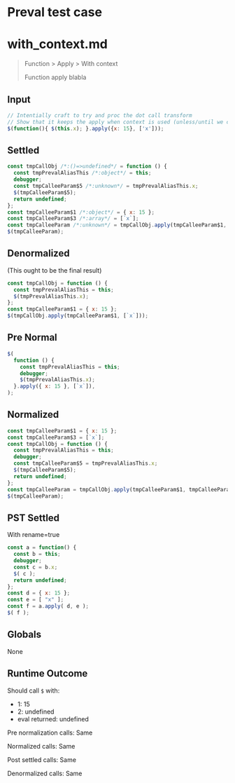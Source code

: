 # Preval test case

# with_context.md

> Function > Apply > With context
>
> Function apply blabla

## Input

`````js filename=intro
// Intentially craft to try and proc the dot call transform
// Show that it keeps the apply when context is used (unless/until we can eliminate that too heh)
$(function(){ $(this.x); }.apply({x: 15}, ['x']));
`````

## Settled


`````js filename=intro
const tmpCallObj /*:()=>undefined*/ = function () {
  const tmpPrevalAliasThis /*:object*/ = this;
  debugger;
  const tmpCalleeParam$5 /*:unknown*/ = tmpPrevalAliasThis.x;
  $(tmpCalleeParam$5);
  return undefined;
};
const tmpCalleeParam$1 /*:object*/ = { x: 15 };
const tmpCalleeParam$3 /*:array*/ = [`x`];
const tmpCalleeParam /*:unknown*/ = tmpCallObj.apply(tmpCalleeParam$1, tmpCalleeParam$3);
$(tmpCalleeParam);
`````

## Denormalized
(This ought to be the final result)

`````js filename=intro
const tmpCallObj = function () {
  const tmpPrevalAliasThis = this;
  $(tmpPrevalAliasThis.x);
};
const tmpCalleeParam$1 = { x: 15 };
$(tmpCallObj.apply(tmpCalleeParam$1, [`x`]));
`````

## Pre Normal


`````js filename=intro
$(
  function () {
    const tmpPrevalAliasThis = this;
    debugger;
    $(tmpPrevalAliasThis.x);
  }.apply({ x: 15 }, [`x`]),
);
`````

## Normalized


`````js filename=intro
const tmpCalleeParam$1 = { x: 15 };
const tmpCalleeParam$3 = [`x`];
const tmpCallObj = function () {
  const tmpPrevalAliasThis = this;
  debugger;
  const tmpCalleeParam$5 = tmpPrevalAliasThis.x;
  $(tmpCalleeParam$5);
  return undefined;
};
const tmpCalleeParam = tmpCallObj.apply(tmpCalleeParam$1, tmpCalleeParam$3);
$(tmpCalleeParam);
`````

## PST Settled
With rename=true

`````js filename=intro
const a = function() {
  const b = this;
  debugger;
  const c = b.x;
  $( c );
  return undefined;
};
const d = { x: 15 };
const e = [ "x" ];
const f = a.apply( d, e );
$( f );
`````

## Globals

None

## Runtime Outcome

Should call `$` with:
 - 1: 15
 - 2: undefined
 - eval returned: undefined

Pre normalization calls: Same

Normalized calls: Same

Post settled calls: Same

Denormalized calls: Same
